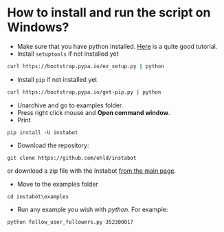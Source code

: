 # How to install and run the script on Windows?

 * Make sure that you have python installed. [Here](https://www.howtogeek.com/197947/how-to-install-python-on-windows/) is a quite good tutorial.
 * Install `setuptools` if not installed yet
 ``` bash
 curl https://bootstrap.pypa.io/ez_setup.py | python
 ```
 * Install `pip` if not installed yet
 ``` bash
 curl https://bootstrap.pypa.io/get-pip.py | python
 ```
 * Unarchive and go to examples folder.
 * Press right click mouse and **Open command window**.
 * Print
 ```
pip install -U instabot
 ```
 * Download the repository:
```
git clone https://github.com/ohld/instabot
```
 or download a zip file with the Instabot [from the main page](https://github.com/ohld/instabot).

* Move to the examples folder
```
cd instabot\examples
```
* Run any example you wish with *python*. For example:
```
python follow_user_followers.py 352300017
```
